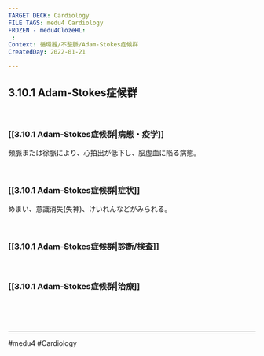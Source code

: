 ```yaml
---
TARGET DECK: Cardiology
FILE TAGS: medu4 Cardiology
FROZEN - medu4ClozeHL:
 : 
Context: 循環器/不整脈/Adam-Stokes症候群
CreatedDay: 2022-01-21

---
```


## 3.10.1 Adam-Stokes症候群

<br>

### [[3.10.1 Adam-Stokes症候群|病態・疫学]]
頻脈または徐脈により、心拍出が低下し、脳虚血に陥る病態。 


<br>

### [[3.10.1 Adam-Stokes症候群|症状]]
めまい、意識消失(失神)、けいれんなどがみられる。

<br>

### [[3.10.1 Adam-Stokes症候群|診断/検査]]


<br>

### [[3.10.1 Adam-Stokes症候群|治療]]


<br><br><br>

---
#medu4 #Cardiology